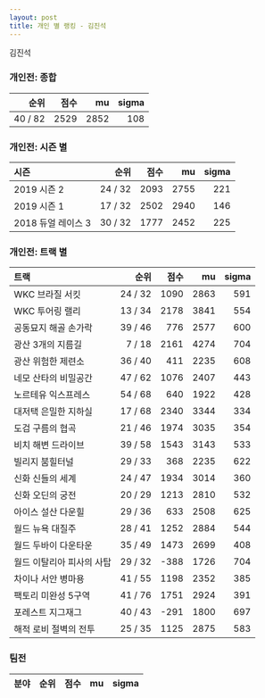 ```yaml
---
layout: post
title: 개인 별 랭킹 - 김진석
---
```


김진석

### 개인전: 종합

| 순위 | 점수 | mu | sigma |
|---:|---:|---:|---:|
| 40 / 82 | 2529 | 2852 | 108 |

### 개인전: 시즌 별

| 시즌 | 순위 | 점수 | mu | sigma |
|:---|---:|---:|---:|---:|
| 2019 시즌 2 | 24 / 32 | 2093 | 2755 | 221 |
| 2019 시즌 1 | 17 / 32 | 2502 | 2940 | 146 |
| 2018 듀얼 레이스 3 | 30 / 32 | 1777 | 2452 | 225 |

### 개인전: 트랙 별

| 트랙 | 순위 | 점수 | mu | sigma |
|:---|---:|---:|---:|---:|
| WKC 브라질 서킷 | 24 / 32 | 1090 | 2863 | 591 |
| WKC 투어링 랠리 | 13 / 34 | 2178 | 3841 | 554 |
| 공동묘지 해골 손가락 | 39 / 46 | 776 | 2577 | 600 |
| 광산 3개의 지름길 | 7 / 18 | 2161 | 4274 | 704 |
| 광산 위험한 제련소 | 36 / 40 | 411 | 2235 | 608 |
| 네모 산타의 비밀공간 | 47 / 62 | 1076 | 2407 | 443 |
| 노르테유 익스프레스 | 54 / 68 | 640 | 1922 | 428 |
| 대저택 은밀한 지하실 | 17 / 68 | 2340 | 3344 | 334 |
| 도검 구름의 협곡 | 21 / 46 | 1974 | 3035 | 354 |
| 비치 해변 드라이브 | 39 / 58 | 1543 | 3143 | 533 |
| 빌리지 붐힐터널 | 29 / 33 | 368 | 2235 | 622 |
| 신화 신들의 세계 | 24 / 47 | 1934 | 3014 | 360 |
| 신화 오딘의 궁전 | 20 / 29 | 1213 | 2810 | 532 |
| 아이스 설산 다운힐 | 29 / 36 | 633 | 2508 | 625 |
| 월드 뉴욕 대질주 | 28 / 41 | 1252 | 2884 | 544 |
| 월드 두바이 다운타운 | 35 / 49 | 1473 | 2699 | 408 |
| 월드 이탈리아 피사의 사탑 | 29 / 32 | -388 | 1726 | 704 |
| 차이나 서안 병마용 | 41 / 55 | 1198 | 2352 | 385 |
| 팩토리 미완성 5구역 | 41 / 76 | 1751 | 2924 | 391 |
| 포레스트 지그재그 | 40 / 43 | -291 | 1800 | 697 |
| 해적 로비 절벽의 전투 | 25 / 35 | 1125 | 2875 | 583 |

### 팀전

| 분야 | 순위 | 점수 | mu | sigma |
|:---|---:|---:|---:|---:|
